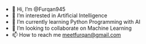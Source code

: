 - 👋 Hi, I’m @Furqan945
- 👀 I’m interested in Artificial Intelligence
- 🌱 I’m currently learning Python Programming with AI
- 💞️ I’m looking to collaborate on Machine Learning
- 📫 How to reach me meetfurqan@gmail.com

<!---
Furqan945/Furqan945 is a ✨ special ✨ repository because its `README.md` (this file) appears on your GitHub profile.
You can click the Preview link to take a look at your changes.
--->
